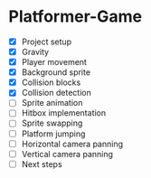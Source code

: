 # Platformer-Game

- [x] Project setup
- [x] Gravity
- [x] Player movement
- [x] Background sprite
- [x] Collision blocks
- [x] Collision detection
- [ ] Sprite animation
- [ ] Hitbox implementation
- [ ] Sprite swapping
- [ ] Platform jumping
- [ ] Horizontal camera panning
- [ ] Vertical camera panning
- [ ] Next steps
